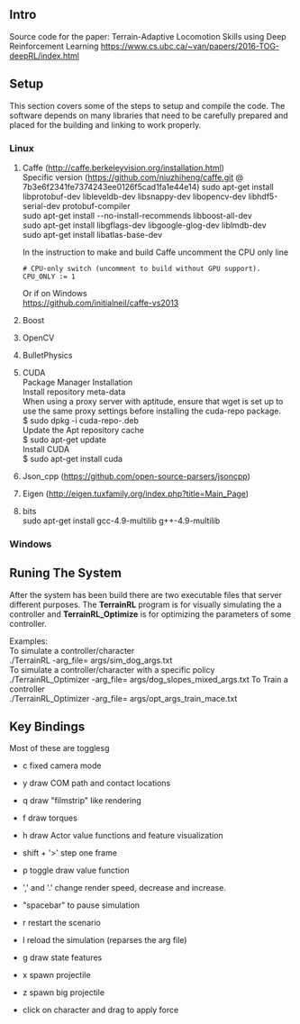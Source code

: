 ## Intro

Source code for the paper: Terrain-Adaptive Locomotion Skills using Deep Reinforcement Learning
https://www.cs.ubc.ca/~van/papers/2016-TOG-deepRL/index.html

## Setup

This section covers some of the steps to setup and compile the code. The software depends on many libraries that need to be carefully prepared and placed for the building and linking to work properly.

### Linux

 1. Caffe (http://caffe.berkeleyvision.org/installation.html)  
	Specific version (https://github.com/niuzhiheng/caffe.git @ 7b3e6f2341fe7374243ee0126f5cad1fa1e44e14)
	sudo apt-get install libprotobuf-dev libleveldb-dev libsnappy-dev libopencv-dev libhdf5-serial-dev protobuf-compiler  
	sudo apt-get install --no-install-recommends libboost-all-dev  
	sudo apt-get install libgflags-dev libgoogle-glog-dev liblmdb-dev  
	sudo apt-get install libatlas-base-dev  
	
	In the instruction to make and build Caffe uncomment the CPU only line  
	```
	# CPU-only switch (uncomment to build without GPU support).
	CPU_ONLY := 1
	```

	Or if on Windows  
	https://github.com/initialneil/caffe-vs2013

 2. Boost  
 3. OpenCV  
 4. BulletPhysics
 5. CUDA  
	Package Manager Installation  
	Install repository meta-data  
	When using a proxy server with aptitude, ensure that wget is set up to use the	same proxy settings before installing the cuda-repo package.  
	$ sudo dpkg -i cuda-repo-<distro>_<version>_<architecture>.deb  
	Update the Apt repository cache  
	$ sudo apt-get update  
	Install CUDA  
	$ sudo apt-get install cuda  
 	
 6. Json_cpp (https://github.com/open-source-parsers/jsoncpp)  
 7. Eigen (http://eigen.tuxfamily.org/index.php?title=Main_Page)  
 8. bits  
	sudo apt-get install gcc-4.9-multilib g++-4.9-multilib  


### Windows

## Runing The System

After the system has been build there are two executable files that server different purposes. The **TerrainRL** program is for visually simulating the a controller and **TerrainRL_Optimize** is for optimizing the parameters of some controller.

Examples:  
	To simulate a controller/character  
	./TerrainRL -arg_file= args/sim_dog_args.txt  
	To simulate a controller/character with a specific policy  
	./TerrainRL_Optimizer -arg_file= args/dog_slopes_mixed_args.txt
	To Train a controller  
	./TerrainRL_Optimizer -arg_file= args/opt_args_train_mace.txt  


## Key Bindings

Most of these are togglesg

 - c fixed camera mode
 - y draw COM path and contact locations
 - q draw "filmstrip" like rendering
 - f draw torques
 - h draw Actor value functions and feature visualization
 - shift + '>' step one frame
 - p toggle draw value function
 - ',' and '.' change render speed, decrease and increase.
 - "spacebar" to pause simulation
 - r restart the scenario
 - l reload the simulation (reparses the arg file)
 - g draw state features
 - x spawn projectile
 - z spawn big projectile
 
 - click on character and drag to apply force
